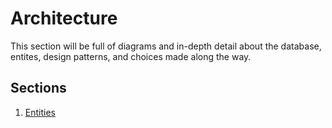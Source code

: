 # Architecture #

This section will be full of diagrams and in-depth detail about the database, entites, design patterns, and choices made along the way.

## Sections

1. [Entities](./entities/)